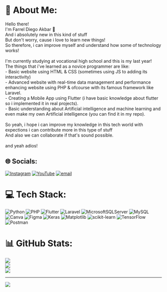 # 💫 About Me:
Hello there!<br>I'm Farrel Diego Akbar 👋<br>And i absolutely new in this kind of stuff<br>But don't worry, cause i love to learn new things!<br>So therefore, i can improve myself and understand how some of technology works!<br><br>I'm currently studying at vocational high school and this is my last year!<br>The things that i've learned as a novice programmer are like:<br>- Basic website using HTML & CSS (sometimes using JS to adding its interactivity)<br>- Advanced website with real-time data management and performance enhancing website using PHP & ofcourse with its famous framework like Laravel.<br>- Creating a Mobile App using Flutter (i have basic knowledge about flutter so i implemented it in real projects).<br>- Basic understanding about Artificial intelligence and machine learning and even make my own Artificial intelligence (you can find it in my repo).<br><br>So yeah, i hope i can improve my knowledge in this tech world with expections i can contribute more in this type of stuff<br>And also we can collaborate if that's sound possible.<br><br>and yeah adios!


## 🌐 Socials:
[![Instagram](https://img.shields.io/badge/Instagram-%23E4405F.svg?logo=Instagram&logoColor=white)](https://instagram.com/religoo_29) [![YouTube](https://img.shields.io/badge/YouTube-%23FF0000.svg?logo=YouTube&logoColor=white)](https://youtube.com/@farrel2976) [![email](https://img.shields.io/badge/Email-D14836?logo=gmail&logoColor=white)](mailto:farreldiego29@gmail.com) 

# 💻 Tech Stack:
![Python](https://img.shields.io/badge/python-3670A0?style=for-the-badge&logo=python&logoColor=ffdd54) ![PHP](https://img.shields.io/badge/php-%23777BB4.svg?style=for-the-badge&logo=php&logoColor=white) ![Flutter](https://img.shields.io/badge/Flutter-%2302569B.svg?style=for-the-badge&logo=Flutter&logoColor=white) ![Laravel](https://img.shields.io/badge/laravel-%23FF2D20.svg?style=for-the-badge&logo=laravel&logoColor=white) ![MicrosoftSQLServer](https://img.shields.io/badge/Microsoft%20SQL%20Server-CC2927?style=for-the-badge&logo=microsoft%20sql%20server&logoColor=white) ![MySQL](https://img.shields.io/badge/mysql-4479A1.svg?style=for-the-badge&logo=mysql&logoColor=white) ![Canva](https://img.shields.io/badge/Canva-%2300C4CC.svg?style=for-the-badge&logo=Canva&logoColor=white) ![Figma](https://img.shields.io/badge/figma-%23F24E1E.svg?style=for-the-badge&logo=figma&logoColor=white) ![Keras](https://img.shields.io/badge/Keras-%23D00000.svg?style=for-the-badge&logo=Keras&logoColor=white) ![Matplotlib](https://img.shields.io/badge/Matplotlib-%23ffffff.svg?style=for-the-badge&logo=Matplotlib&logoColor=black) ![scikit-learn](https://img.shields.io/badge/scikit--learn-%23F7931E.svg?style=for-the-badge&logo=scikit-learn&logoColor=white) ![TensorFlow](https://img.shields.io/badge/TensorFlow-%23FF6F00.svg?style=for-the-badge&logo=TensorFlow&logoColor=white) ![Postman](https://img.shields.io/badge/Postman-FF6C37?style=for-the-badge&logo=postman&logoColor=white)
# 📊 GitHub Stats:
![](https://github-readme-stats.vercel.app/api?username=farrel-codenoob29&theme=vue-dark&hide_border=false&include_all_commits=false&count_private=false)<br/>
![](https://nirzak-streak-stats.vercel.app/?user=farrel-codenoob29&theme=vue-dark&hide_border=false)<br/>
![](https://github-readme-stats.vercel.app/api/top-langs/?username=farrel-codenoob29&theme=vue-dark&hide_border=false&include_all_commits=false&count_private=false&layout=compact)

---
[![](https://visitcount.itsvg.in/api?id=farrel-codenoob29&icon=0&color=0)](https://visitcount.itsvg.in)

<!-- Proudly created with GPRM ( https://gprm.itsvg.in ) -->
